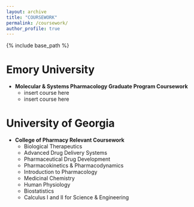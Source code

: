 ```yaml
---
layout: archive
title: "COURSEWORK"
permalink: /coursework/
author_profile: true
---
```


{% include base_path %}


Emory University 
======
* **Molecular & Systems Pharmacology Graduate Program Coursework**
  * insert course here
  * insert course here
 

University of Georgia 
======
* **College of Pharmacy Relevant Coursework**
  * Biological Therapeutics
  * Advanced Drug Delivery Systems
  * Pharmaceutical Drug Development
  * Pharmacokinetics & Pharmacodynamics
  * Introduction to Pharmacology
  * Medicinal Chemistry
  * Human Physiology
  * Biostatistics
  * Calculus I and II for Science & Engineering
